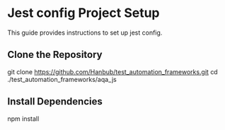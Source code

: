 # Jest config Project Setup

This guide provides instructions to set up jest config.

## Clone the Repository

git clone https://github.com/Hanbub/test_automation_frameworks.git
cd ./test_automation_frameworks/aqa_js

## Install Dependencies

npm install
